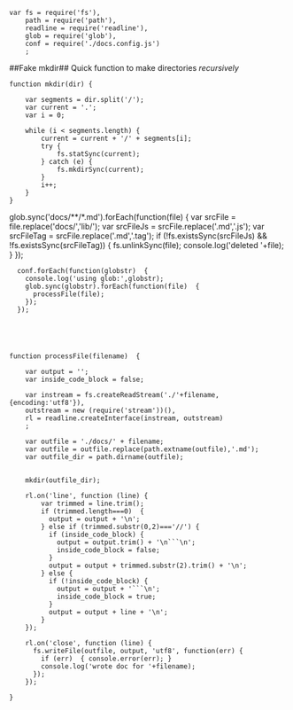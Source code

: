 ```
var fs = require('fs'),
    path = require('path'),
    readline = require('readline'),
    glob = require('glob'),
    conf = require('./docs.config.js')
    ;
```
##Fake mkdir##
Quick function to make directories *recursively*

```
function mkdir(dir) {

    var segments = dir.split('/');
    var current = '.';
    var i = 0;

    while (i < segments.length) {
        current = current + '/' + segments[i];
        try {
            fs.statSync(current);
        } catch (e) {
            fs.mkdirSync(current);
        }
        i++;
    }
}
```
glob.sync('docs/**/*.md').forEach(function(file)  {
var srcFile     = file.replace('docs/','lib/');
var srcFileJs   = srcFile.replace('.md','.js');
var srcFileTag  = srcFile.replace('.md','.tag');
if (!fs.existsSync(srcFileJs) && !fs.existsSync(srcFileTag)) {
fs.unlinkSync(file);
console.log('deleted '+file);
}
});

```
  conf.forEach(function(globstr)  {
    console.log('using glob:',globstr);
    glob.sync(globstr).forEach(function(file)  {
      processFile(file);
    });
  });





function processFile(filename)  {

    var output = '';
    var inside_code_block = false;

    var instream = fs.createReadStream('./'+filename,{encoding:'utf8'}),
    outstream = new (require('stream'))(),
    rl = readline.createInterface(instream, outstream)
    ;

    var outfile = './docs/' + filename;
    var outfile = outfile.replace(path.extname(outfile),'.md');
    var outfile_dir = path.dirname(outfile);


    mkdir(outfile_dir);

    rl.on('line', function (line) {
        var trimmed = line.trim();
        if (trimmed.length===0)  {
          output = output + '\n';
        } else if (trimmed.substr(0,2)==='//') {
          if (inside_code_block) {
            output = output.trim() + '\n```\n';
            inside_code_block = false;
          }
          output = output + trimmed.substr(2).trim() + '\n';
        } else {
          if (!inside_code_block) {
            output = output + '```\n';
            inside_code_block = true;
          }
          output = output + line + '\n';
        }
    });

    rl.on('close', function (line) {
      fs.writeFile(outfile, output, 'utf8', function(err) {
        if (err)  { console.error(err); }
        console.log('wrote doc for '+filename);
      });
    });

}
